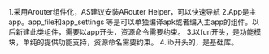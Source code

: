 1.采用Arouter组件化，AS建议安装ARouter Helper，可以快速导航
2.App是主app。app_file和app_settings 等是可以单独编译apk或者编入主app的组件。以后新建此类组件，需要以app开头，资源命令需要约束。
3.以fun开头，是功能模块，单纯的提供功能支持，资源命名需要约束。
4.lib开头的，是基础库。
